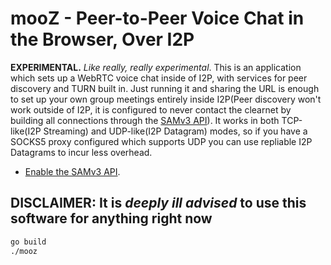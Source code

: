 **mooZ** - Peer-to-Peer Voice Chat in the Browser, Over I2P
===========================================================

**EXPERIMENTAL.** *Like really, really experimental*. This is an application
which sets up a WebRTC voice chat inside of I2P, with services for peer discovery
and TURN built in. Just running it and sharing the URL is enough to set up your own
group meetings entirely inside I2P(Peer discovery won't work outside of I2P, it is
configured to never contact the clearnet by building all connections through the
[SAMv3 API](https://geti2p.net/en/docs/api/samv3)). It works in both TCP-like(I2P Streaming)
and UDP-like(I2P Datagram) modes, so if you have a SOCKS5 proxy configured which supports
UDP you can use repliable I2P Datagrams to incur less overhead.

- [Enable the SAMv3 API](https://geti2p.net/en/docs/api/samv3).

**DISCLAIMER: It is *deeply ill advised* to use this software for anything right now**
--------------------------------------------------------------------------------------

```sh
go build
./mooz
```
